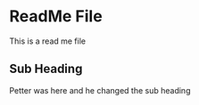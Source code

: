 # ReadMe File
This is a read me file

## Sub Heading
Petter was here and he changed the sub heading

